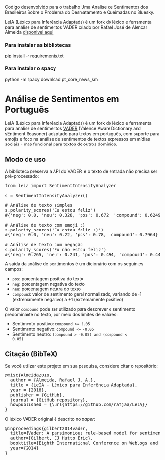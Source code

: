 Codigo desenvolvido para o trabalho Uma Analise de Sentimentos dos Brasileiros Sobre o Problema do Desmatamento e Queimadas no Bluesky.

LeIA (Léxico para Inferência Adaptada) é um fork do léxico e ferramenta para análise de sentimentos [VADER](https://github.com/cjhutto/vaderSentiment) criado por Rafael José de Alencar Almeida [disponivel aqui](https://github.com/rafjaa/LeIA/)

### Para instalar as bibliotecas
pip install -r requirements.txt

### Para instalar o spacy
python -m spacy download pt_core_news_sm

# Análise de Sentimentos em Português

LeIA (Léxico para Inferência Adaptada) é um fork do léxico e ferramenta para análise de sentimentos <a href="https://github.com/cjhutto/vaderSentiment">VADER</a> (Valence Aware Dictionary and sEntiment Reasoner) adaptado para textos em português, com suporte para emojis e foco na análise de sentimentos de textos expressos em mídias sociais - mas funcional para textos de outros domínios.


Modo de uso
-----------
A biblioteca preserva a API do VADER, e o texto de entrada não precisa ser pré-processado:

<pre>
from leia import SentimentIntensityAnalyzer 

s = SentimentIntensityAnalyzer()

# Análise de texto simples
s.polarity_scores('Eu estou feliz')
#{'neg': 0.0, 'neu': 0.328, 'pos': 0.672, 'compound': 0.6249}

# Análise de texto com emoji :)
s.polarity_scores('Eu estou feliz :)')
#{'neg': 0.0, 'neu': 0.22, 'pos': 0.78, 'compound': 0.7964}

# Análise de texto com negação
s.polarity_scores('Eu não estou feliz')
#{'neg': 0.265, 'neu': 0.241, 'pos': 0.494, 'compound': 0.4404}
</pre>

A saída da análise de sentimentos é um dicionário com os seguintes campos:

- <code>pos</code>: porcentagem positiva do texto
- <code>neg</code>: porcentagem negativa do texto
- <code>neu</code>: porcentagem neutra do texto
- <code>compound</code>: valor de sentimento geral normalizado, variando de -1 (extremamente negativo) a +1 (extremamente positivo)

O valor <code>compound</code> pode ser utilizado para descrever o sentimento predominante no texto, por meio dos limites de valores:

- Sentimento positivo: <code>compound >= 0.05</code>
- Sentimento negativo: <code>compound <= -0.05</code>
- Sentimento neutro: <code>(compound > -0.05) and (compound < 0.05)</code>


Citação (BibTeX)
----------------
Se você utilizar este projeto em sua pesquisa, considere citar o repositório:

<pre>
@misc{Almeida2018,
  author = {Almeida, Rafael J. A.},
  title = {LeIA - Léxico para Inferência Adaptada},
  year = {2018},
  publisher = {GitHub},
  journal = {GitHub repository},
  howpublished = {\url{https://github.com/rafjaa/LeIA}}
}
</pre>


O léxico VADER original é descrito no _paper_:

<pre>
@inproceedings{gilbert2014vader,
  title={Vader: A parsimonious rule-based model for sentiment analysis of social media text},
  author={Gilbert, CJ Hutto Eric},
  booktitle={Eighth International Conference on Weblogs and Social Media (ICWSM-14). Available at (20/04/16) http://comp. social. gatech. edu/papers/icwsm14. vader. hutto. pdf},
  year={2014}
}
</pre>
